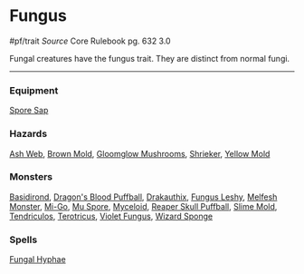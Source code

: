 # Fungus
#pf/trait 
*Source* Core Rulebook pg. 632 3.0

Fungal creatures have the fungus trait. They are distinct from normal fungi.

---

### Equipment
[Spore Sap](Spore%20Sap)

### Hazards
[Ash Web](Ash%20Web), [Brown Mold](Brown%20Mold), [Gloomglow Mushrooms](Gloomglow%20Mushrooms), [Shrieker](Shrieker), [Yellow Mold](Yellow%20Mold)

### Monsters
[Basidirond](Basidirond), [Dragon's Blood Puffball](Dragon's%20Blood%20Puffball), [Drakauthix](Drakauthix), [Fungus Leshy](Fungus%20Leshy), [Melfesh Monster](Melfesh%20Monster), [Mi-Go](Mi-Go), [Mu Spore](Mu%20Spore), [Myceloid](Myceloid), [Reaper Skull Puffball](Reaper%20Skull%20Puffball), [Slime Mold](Slime%20Mold), [Tendriculos](Tendriculos), [Terotricus](Terotricus), [Violet Fungus](Violet%20Fungus), [Wizard Sponge](Wizard%20Sponge)

### Spells
[Fungal Hyphae](../Magic/Spells/Level%202/Fungal%20Hyphae.md)